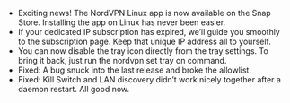 * Exciting news! The NordVPN Linux app is now available on the Snap Store. Installing the app on Linux has never been easier.
* If your dedicated IP subscription has expired, we’ll guide you smoothly to the subscription page. Keep that unique IP address all to yourself.
* You can now disable the tray icon directly from the tray settings. To bring it back, just run the nordvpn set tray on command.
* Fixed: A bug snuck into the last release and broke the allowlist.
* Fixed: Kill Switch and LAN discovery didn’t work nicely together after a daemon restart. All good now.